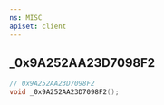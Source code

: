 ```yaml
---
ns: MISC
apiset: client
---
```

## _0x9A252AA23D7098F2

```c
// 0x9A252AA23D7098F2
void _0x9A252AA23D7098F2();
```





